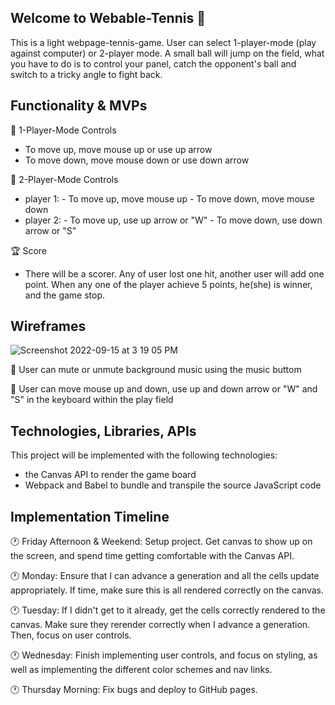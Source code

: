 ## Welcome to Webable-Tennis 🎾



This is a light webpage-tennis-game. User can select 1-player-mode (play against computer) or 2-player mode. 
A small ball will jump on the field, what you have to do is to control your panel, catch the opponent's ball and switch to a tricky angle to fight back. 




## Functionality & MVPs 

🎾 1-Player-Mode Controls
- To move up, move mouse up or use up arrow
- To move down, move mouse down or use down arrow

🎾 2-Player-Mode Controls
- player 1: - To move up, move mouse up
            - To move down, move mouse down
- player 2: - To move up, use up arrow or "W"
            - To move down, use down arrow or "S"
            
🏆 Score
- There will be a scorer. Any of user lost one hit, another user will add one point. When any one of the player achieve 5 points, he(she) is winner, and the game stop. 




## Wireframes 

![Screenshot 2022-09-15 at 3 19 05 PM](https://user-images.githubusercontent.com/44556484/190490892-839fef1e-e52a-4487-812c-db09e4cb850a.png)

🎵 User can mute or unmute background music using the music buttom

👥 User can move mouse up and down, use up and down arrow or "W" and "S" in the keyboard within the play field




## Technologies, Libraries, APIs

This project will be implemented with the following technologies:
- the Canvas API to render the game board 
- Webpack and Babel to bundle and transpile the source JavaScript code




## Implementation Timeline 

🕐 Friday Afternoon & Weekend: Setup project. Get canvas to show up on the screen, and spend time getting comfortable with the Canvas API. 

🕐 Monday: Ensure that I can advance a generation and all the cells update appropriately. If time, make sure this is all rendered correctly on the canvas.

🕐 Tuesday: If I didn't get to it already, get the cells correctly rendered to the canvas. Make sure they rerender correctly when I advance a generation. Then, focus on user controls. 

🕐 Wednesday: Finish implementing user controls, and focus on styling, as well as implementing the different color schemes and nav links. 

🕐 Thursday Morning: Fix bugs and deploy to GitHub pages.

